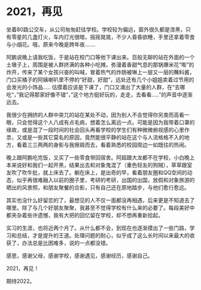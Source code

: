 # 2021，再见


坐着80路公交车，从公司匆匆赶往学校。学校较为偏远，窗外很久都是漆黑，只有零星的几盏灯火，车内灯光很暗，摇摇晃晃，不少人昏昏欲睡，手里还拿着零食与小烟花。哦，原来今晚是跨年夜.......

阿鹏说晚上请我吃饭，于是站在校门口等他下课出来。百般无聊的站在外面的一个土墩子上，周围是被人群挤满的各种小吃摊，弥漫着香甜气息的那锅爆米花“嘭”的炸开，传来了某个女孩兴奋的叫喊，冒着热气的炸肠被琳上一层又一层的蘸料酱，门口买橘子的阿姨喇叭里不停的“好甜，好甜”，远处还有几个小姐姐卖着过节用的会发光的小饰品..... 估摸着应该是下课了，门口又涌出了大量的人群，在“去哪吃“，”我记得那家好像不错“，”这个地方挺好玩的，走走，去看看.....”的声音中逐渐远去。

我很少在拥挤的人群中突兀的站在某处不动，因为别人不会觉得你另类而高看一眼，只会觉得这个人八成有点毛病，想着怎么离远一点。可能是因为我带着口罩的缘故，或是混了一段时间的社会回头再看学校的学生们有种微微俯视感的心里作祟，又或是一些其它莫名的原因，竟然能很平静的站在这个与人流格格不入的地方，看着三三两两的身影与我擦肩而去，看着熟悉的校园周边一如既往的热闹。

晚上跟阿鹏吃完饭，又买了一些零食带回宿舍。阿超跟大龙都不在学校，小白晚上本来说好和我们一起开黑，结果出去和对象鬼混了（重色轻友的狗贼），草草跟室友吹了吹牛批，就上床去了。躺在床上，是出奇的早，看着朋友圈和QQ空间的动态，似乎再很难融入以前的圈子里，考研的考研，出国的出国，放假和对象旅游的晒出的风景照，和朋友聚餐的合影，只有自己还在原地踏步，与他们愈行愈远。

其实也没什么好留恋的了，最想见的人不仅一面都没再相遇，后来更是不知道去了哪里。除了与几个好朋友聚聚，我甚至不觉得学校有什么来的必要了。每段美好中都夹杂着些许遗憾，我有大把的回忆留在学校，却不想再重新拾起。

实习的生涯，也将近两个月了。从什么都不会，到现在也逐渐摸出了一些门路，学习和总结，才是提升的王道。处理问题的耐心，似乎成了这么长时间以来最大的收获了，办法总是比困难多，说的一点都没错。

感恩，感谢父母，感谢学校，感谢遇见，感谢经历，感谢自己。

2021，再见！

期待2022。

